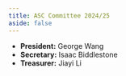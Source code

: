 ```yaml
---
title: ASC Committee 2024/25
aside: false
---
```


- **President:** George Wang
- **Secretary:** Isaac Biddlestone
- **Treasurer:** Jiayi Li

